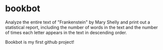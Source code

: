 # bookbot
Analyze the entire text of "Frankenstein" by Mary Shelly and print out a statistical report,
including the number of words in the text and the number of times each letter appears in the text
in descending order.



Bookbot is my first github project!
